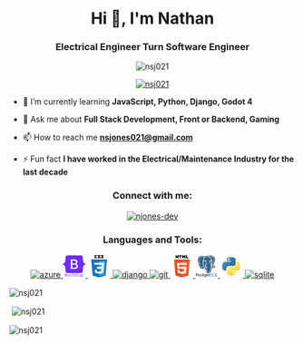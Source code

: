 <h1 align="center">Hi 👋, I'm Nathan</h1>
<h3 align="center">Electrical Engineer Turn Software Engineer</h3>

<p align="center"> <img src="https://komarev.com/ghpvc/?username=nsj021&label=Profile%20views&color=0e75b6&style=flat" alt="nsj021" /> </p>

<p align="center"> <a href="https://github.com/ryo-ma/github-profile-trophy"><img src="https://github-profile-trophy.vercel.app/?username=nsj021" alt="nsj021" /></a> </p>

- 🌱 I’m currently learning **JavaScript, Python, Django, Godot 4**

- 💬 Ask me about **Full Stack Development, Front or Backend, Gaming**

- 📫 How to reach me **nsjones021@gmail.com**

- ⚡ Fun fact **I have worked in the Electrical/Maintenance Industry for the last decade**

<h3 align="center">Connect with me:</h3>
<p align="center">
<a href="https://linkedin.com/in/njones-dev" target="blank"><img align="center" src="https://raw.githubusercontent.com/rahuldkjain/github-profile-readme-generator/master/src/images/icons/Social/linked-in-alt.svg" alt="njones-dev" height="30" width="40" /></a>
</p>

<h3 align="center">Languages and Tools:</h3>
<p align="center"> <a href="https://azure.microsoft.com/en-in/" target="_blank" rel="noreferrer"> <img src="https://www.vectorlogo.zone/logos/microsoft_azure/microsoft_azure-icon.svg" alt="azure" width="40" height="40"/> </a> <a href="https://getbootstrap.com" target="_blank" rel="noreferrer"> <img src="https://raw.githubusercontent.com/devicons/devicon/master/icons/bootstrap/bootstrap-plain-wordmark.svg" alt="bootstrap" width="40" height="40"/> </a> <a href="https://www.w3schools.com/css/" target="_blank" rel="noreferrer"> <img src="https://raw.githubusercontent.com/devicons/devicon/master/icons/css3/css3-original-wordmark.svg" alt="css3" width="40" height="40"/> </a> <a href="https://www.djangoproject.com/" target="_blank" rel="noreferrer"> <img src="https://cdn.worldvectorlogo.com/logos/django.svg" alt="django" width="40" height="40"/> </a> <a href="https://git-scm.com/" target="_blank" rel="noreferrer"> <img src="https://www.vectorlogo.zone/logos/git-scm/git-scm-icon.svg" alt="git" width="40" height="40"/> </a> <a href="https://www.w3.org/html/" target="_blank" rel="noreferrer"> <img src="https://raw.githubusercontent.com/devicons/devicon/master/icons/html5/html5-original-wordmark.svg" alt="html5" width="40" height="40"/> </a> <a href="https://www.postgresql.org" target="_blank" rel="noreferrer"> <img src="https://raw.githubusercontent.com/devicons/devicon/master/icons/postgresql/postgresql-original-wordmark.svg" alt="postgresql" width="40" height="40"/> </a> <a href="https://www.python.org" target="_blank" rel="noreferrer"> <img src="https://raw.githubusercontent.com/devicons/devicon/master/icons/python/python-original.svg" alt="python" width="40" height="40"/> </a> <a href="https://www.sqlite.org/" target="_blank" rel="noreferrer"> <img src="https://www.vectorlogo.zone/logos/sqlite/sqlite-icon.svg" alt="sqlite" width="40" height="40"/> </a> </p>

<p><img align="center" src="https://github-readme-stats.vercel.app/api/top-langs?username=nsj021&show_icons=true&locale=en&layout=compact" alt="nsj021" /></p>

<p>&nbsp;<img align="center" src="https://github-readme-stats.vercel.app/api?username=nsj021&show_icons=true&locale=en" alt="nsj021" /></p>

<p><img align="center" src="https://github-readme-streak-stats.herokuapp.com/?user=nsj021&" alt="nsj021" /></p>

